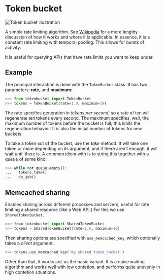 # Token bucket

![Token bucket illustration](http://workitmom.com/bloggers/corneredoffice/files/2013/03/bucket-hole.jpg)

A simple rate limiting algorithm. See
[Wikipedia](http://en.wikipedia.org/wiki/Token_bucket) for a more lengthy
discussion of how it works and where it is applicable. In essence, it is a
constant rate limiting with temporal pooling. This allows for bursts of
activity.

It is useful for querying APIs that have rate limits you want to keep under.

## Example

The principal interaction is done with the `TokenBucket` class. It has two
parameters: **rate**, and **maximum**:

```python
>>> from tokenbucket import TokenBucket
>>> tokens = TokenBucket(rate=1.0, maximum=10)
```

 The rate specifies generation in *tokens per second*, so a rate of ten will
regenerate ten tokens every second. The maximum specifies, well, the maximum
number of tokens before the bucket is full; this limits the regeneration
behavior. It is also the initial number of tokens for new buckets.

To take a token out of the bucket, use the *take* method. It will take one
token or more depending on its argument, and if there aren't enough, it will
wait until there is. A common idiom with is to string this together with a
queue of some kind:

```python
>>> while not queue.empty():
...   tokens.take()
...   do_job()
```

## Memcached sharing

Enables sharing across different processes and servers, useful for rate
limiting a shared resource (like a Web API.) For this we use
`SharedTokenBucket`,

```python
>>> from tokenbucket import SharedTokenBucket
>>> tokens = SharedTokenBucket(rate=1.0, maximum=10)
```

Then sharing options are specified with `use_memcached_key`, which optionally
takes a *client* argument.

```python
>>> tokens.use_memcached_key('my_shared_token_bucket')
```

Other than that, it works just as the basic variant. It is a naive waiting
algorithm and works well with low contetion, and performs quite unevenly in
high contetion situations.
